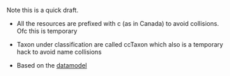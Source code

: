 Note this is a quick draft.

* All the resources are prefixed with c (as in Canada) to avoid collisions. Ofc this is temporary

* Taxon under classification are called ccTaxon which also is a temporary hack to avoid name collisions

* Based on the [datamodel](https://github.com/DINA-Web/taxonomy/blob/master/docs/taxonomy_concept_diagram_multiple.png)
